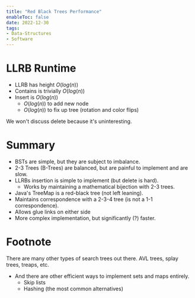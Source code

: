 ```yaml
---
title: "Red Black Trees Performance"
enableToc: false
date: 2022-12-30
tags:
- Data-Structures
- Software
---
```


# LLRB Runtime

- LLRB has height $O(log(n))$
- Contains is trivially $O(log(n))$
- Insert is $O(log(n))$
  - $O(log(n))$ to add new node
  - $O(log(n))$ to fix up tree (rotation and color flips)

We won't discuss delete because it's uninteresting.

#  Summary

- BSTs are simple, but they are subject to imbalance.
- 2-3 Trees (B-Trees) are balanced, but are painful to implement and are slow.
- LLRBs insertion is simple to implement (but delete is hard).
  - Works by maintaining a mathematical bijection with 2-3 trees.
- Java's TreeMap is a red-black tree (not left leaning).
 - Maintains correspondence with a 2-3-4 tree (is not a 1-1 correspondence).
 - Allows glue links on either side
 - More complex implementation, but significantly (?) faster.

# Footnote

There are many other types of search trees out there. AVL trees, splay trees, treaps, etc. 
- And there are other efficient ways to implement sets and maps entirely.
    - Skip lists
    - Hashing (the most common alternatives)
